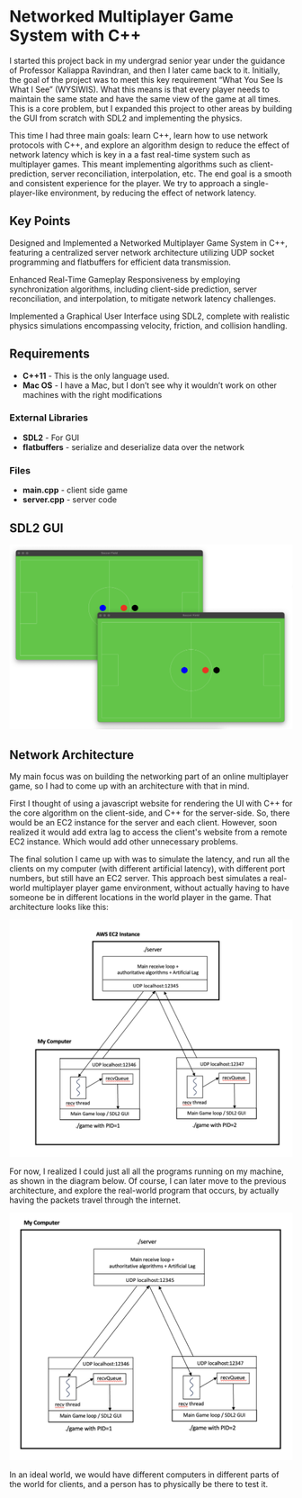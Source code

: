 # Networked Multiplayer Game System with C++ 

I started this project back in my undergrad senior year under the guidance of Professor Kaliappa Ravindran, and then I later came back to it. Initially, the goal of the project was to meet this key requirement “What You See Is What I See” (WYSIWIS). What this means is that every player needs to maintain the same state and have the same view of the game at all times. This is a core problem, but I expanded this project to other areas by building the GUI from scratch with SDL2 and implementing the physics.

This time I had three main goals: learn C++, learn how to use network protocols with C++, and explore an algorithm design to reduce the effect of network latency which is key in a a fast real-time system such as multiplayer games. This meant implementing algorithms such as client-prediction, server reconciliation, interpolation, etc. The end goal is a smooth and consistent experience for the player. We try to approach a single-player-like environment, by reducing the effect of network latency.

## Key Points

Designed and Implemented a Networked Multiplayer Game System in C++, featuring a centralized server network architecture utilizing UDP socket programming and flatbuffers for efficient data transmission.

Enhanced Real-Time Gameplay Responsiveness by employing synchronization algorithms, including client-side prediction, server reconciliation, and interpolation, to mitigate network latency challenges.

Implemented a Graphical User Interface using SDL2, complete with realistic physics simulations encompassing velocity, friction, and collision handling.

## Requirements

- **C++11** - This is the only language used.
- **Mac OS** - I have a Mac, but I don’t see why it wouldn’t work on other machines with the right modifications

### External Libraries

- **SDL2** - For GUI
- **flatbuffers** - serialize and deserialize data over the network

### Files

- **main.cpp** - client side game
- **server.cpp** - server code

## SDL2 GUI

![GUI](gui.png "GUI")

## Network Architecture

My main focus was on building the networking part of an online multiplayer game, so I had to come up with an architecture with that in mind.

First I thought of using a javascript website for rendering the UI with C++ for the core algorithm on the client-side, and C++ for the server-side. So, there would be an EC2 instance for the server and each client. However, soon realized it would add extra lag to access the client's website from a remote EC2 instance. Which would add other unnecessary problems.

The final solution I came up with was to simulate the latency, and run all the clients on my computer (with different artificial latency), with different port numbers, but still have an EC2 server. This approach best simulates a real-world multiplayer player game environment, without actually having to have someone be in different locations in the world player in the game. That architecture looks like this:

![With Remote Server](with_remote_server.png "With Remote Server")

For now, I realized I could just all all the programs running on my machine, as shown in the diagram below. Of course, I can later move to the previous architecture, and explore the real-world program that occurs, by actually having the packets travel through the internet.

![Fully Local](fully_local.png "Fully Local")

In an ideal world, we would have different computers in different parts of the world for clients, and a person has to physically be there to test it.
